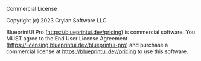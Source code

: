 Commercial License

Copyright (c) 2023 Crylan Software LLC

BlueprintUI Pro (https://blueprintui.dev/pricing) is commercial software. You MUST agree to the End User License Agreement (https://licensing.blueprintui.dev/blueprintui-pro) and purchase a commercial license at https://blueprintui.dev/pricing to use this software.